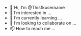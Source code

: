 - 👋 Hi, I’m @Thisfkusername
- 👀 I’m interested in ...
- 🌱 I’m currently learning ...
- 💞️ I’m looking to collaborate on ...
- 📫 How to reach me ...

<!---
Thisfkusername/Thisfkusername is a ✨ special ✨ repository because its `README.md` (this file) appears on your GitHub profile.
You can click the Preview link to take a look at your changes.
--->
